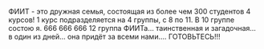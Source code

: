 ФИИТ - это дружная семья, состоящая из более чем 300 студентов 4 курсов!
1 курс подразделяется на 4 группы, с 8 по 11. В 10 группе состою я.
666
666
666
12 группа ФИИТа... таинственная и загадочная... в один из дней... она придёт за всеми нами....
ГОТОВЬТЕСЬ!!!